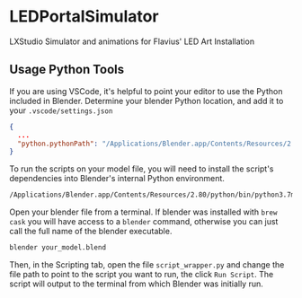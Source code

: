 # LEDPortalSimulator
LXStudio Simulator and animations for Flavius' LED Art Installation

## Usage Python Tools

If you are using VSCode, it's helpful to point your editor to use the Python included in Blender.
Determine your blender Python location, and add it to your `.vscode/settings.json`

```json
{
  ...
  "python.pythonPath": "/Applications/Blender.app/Contents/Resources/2.80/python/bin/python3.7m"
}
```

To run the scripts on your model file, you will need to install the script's dependencies into
Blender's internal Python environment.

```bash
/Applications/Blender.app/Contents/Resources/2.80/python/bin/python3.7m -m pip install -r tools/requirements.txt
```

Open your blender file from a terminal. If blender was installed with `brew cask` you will have
access to a `blender` command, otherwise you can just call the full name of the blender executable.

```bash
blender your_model.blend
```

Then, in the Scripting tab, open the file `script_wrapper.py` and change the file path to point to
the script you want to run, the click `Run Script`. The script will output to the terminal from
which Blender was initially run.
